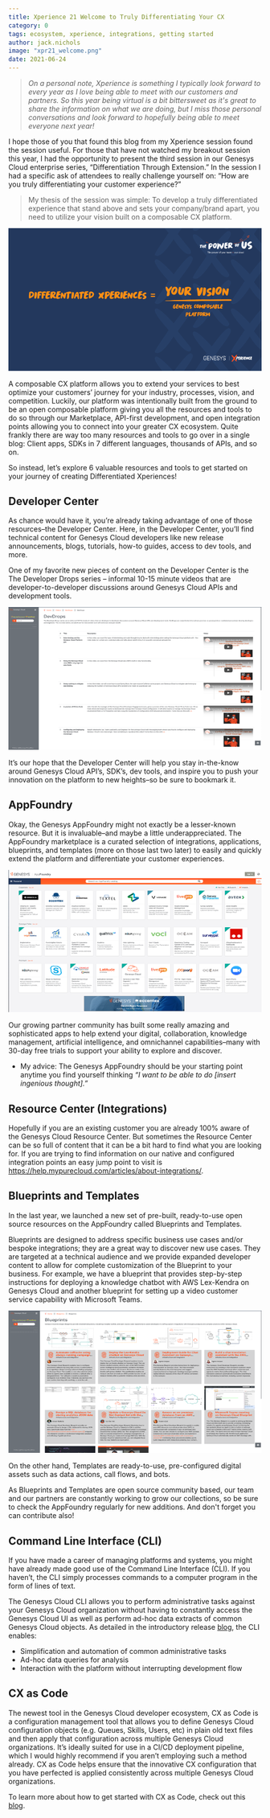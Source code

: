 ```yaml
---
title: Xperience 21 Welcome to Truly Differentiating Your CX
category: 0
tags: ecosystem, xperience, integrations, getting started
author: jack.nichols
image: "xpr21_welcome.png"
date: 2021-06-24
---
```



> _On a personal note, Xperience is something I typically look forward to every year as I love being able to meet with our customers and partners. So this year being virtual is a bit bittersweet as it's great to share the information on what we are doing, but I miss those personal conversations and look forward to hopefully being able to meet everyone next year!_

I hope those of you that found this blog from my Xperience session found the session useful. For those that have not watched my breakout session this year, I had the opportunity to present the third session in our Genesys Cloud enterprise series, “Differentiation Through Extension.” In the session I had a specific ask of attendees to really challenge yourself on: “How are you truly differentiating your customer experience?” 

> My thesis of the session was simple: To develop a truly differentiated experience that stand above and sets your company/brand apart, you need to utilize your vision built on a composable CX platform. 

![Thesis Scren](genesys_dev_thesis.png "Genesys Cloud Thesis")

A composable CX platform allows you to extend your services to best optimize your customers’ journey for your industry, processes, vision, and competition. Luckily, our platform was intentionally built from the ground to be an open composable platform giving you all the resources and tools to do so through our Marketplace, API-first development, and open integration points allowing you to connect into your greater CX ecosystem. Quite frankly there are way too many resources and tools to go over in a single blog: Client apps, SDKs in 7 different languages, thousands of APIs, and so on. 

So instead, let’s explore 6 valuable resources and tools to get started on your journey of creating Differentiated Xperiences!

## Developer Center

As chance would have it, you’re already taking advantage of one of those resources–the Developer Center. Here, in the Developer Center, you’ll find technical content for Genesys Cloud developers like new release announcements, blogs, tutorials, how-to guides, access to dev tools, and more. 

One of my favorite new pieces of content on the Developer Center is the The Developer Drops series – informal 10-15 minute videos that are developer-to-developer discussions around Genesys Cloud APIs and development tools.

![Dev Drop Scren](genesys_dev_devdrop.png "Genesys Cloud Dev Drop")

It’s our hope that the Developer Center will help you stay in-the-know around Genesys Cloud API’s, SDK’s,  dev tools, and inspire you to push your innovation on the platform to new heights–so be sure to bookmark it. 

## AppFoundry

Okay, the Genesys AppFoundry might not exactly be a lesser-known resource. But it is invaluable–and maybe a little underappreciated. The AppFoundry marketplace is a curated selection of integrations, applications, blueprints, and templates (more on those last two later) to easily and quickly extend the platform and differentiate your customer experiences. 

![AppFoundry Screen](genesys_dev_appfoundry.png "Genesys Cloud AppFoundry")

Our growing partner community has built some really amazing and sophisticated apps to help extend your digital, collaboration, knowledge management, artificial intelligence, and omnichannel capabilities–many with 30-day free trials to support your ability to explore and discover. 

* My advice: The Genesys AppFoundry should be your starting point anytime you find yourself thinking _“I want to be able to do [insert ingenious thought].”_

## Resource Center (Integrations)

Hopefully if you are an existing customer you are already 100% aware of the Genesys Cloud Resource Center. But sometimes the Resource Center can be so full of content that it can be a bit hard to find what you are looking for. If you are trying to find information on our native and configured integration points an easy jump point to visit is 
https://help.mypurecloud.com/articles/about-integrations/.

## Blueprints and Templates

In the last year, we launched a new set of pre-built, ready-to-use open source resources on the AppFoundry called Blueprints and Templates.

Blueprints are designed to address specific business use cases and/or bespoke integrations; they are a great way to discover new use cases. They are targeted at a technical audience and we provide expanded developer content to allow for complete customization of the Blueprint to your business. For example, we have a blueprint that provides step-by-step instructions for deploying a knowledge chatbot with AWS Lex-Kendra on Genesys Cloud and another blueprint for setting up a video customer service capability with Microsoft Teams.

![Blueprints Screen](genesys_dev_blueprints.png "Genesys Cloud Blueprints")

On the other hand, Templates are ready-to-use, pre-configured digital assets such as data actions, call flows, and bots. 

As Blueprints and Templates are open source community based, our team and our partners are constantly working to grow our collections, so be sure to check the AppFoundry regularly for new additions. And don't forget you can contribute also!

## Command Line Interface (CLI)

If you have made a career of managing platforms and systems, you might have already made good use of the Command Line Interface (CLI). If you haven’t, the CLI simply processes commands to a computer program in the form of lines of text. 

The Genesys Cloud CLI allows you to perform administrative tasks against your Genesys Cloud organization without having to constantly access the Genesys Cloud UI as well as perform ad-hoc data extracts of common Genesys Cloud objects. As detailed in the introductory release [blog](/blog/2021-02-11-Introducing-the-CLI/), the CLI enables:

* Simplification and automation of common administrative tasks
* Ad-hoc data queries for analysis
* Interaction with the platform without interrupting development flow


## CX as Code 

The newest tool in the Genesys Cloud developer ecosystem, CX as Code is a configuration management tool that allows you to define Genesys Cloud configuration objects (e.g. Queues, Skills, Users, etc) in plain old text files and then apply that configuration across multiple Genesys Cloud organizations. It’s ideally suited for use in a CI/CD deployment pipeline, which I would highly recommend if you aren’t employing such a method already. CX as Code helps ensure that the innovative CX configuration that you have perfected is applied consistently across multiple Genesys Cloud organizations. 

To learn more about how to get started with CX as Code, check out this [blog](/blog/2021-04-16-cx-as-code/).
